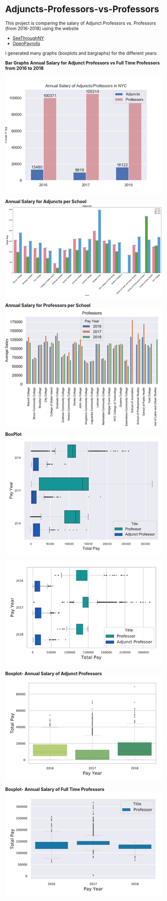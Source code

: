 # Adjuncts-Professors-vs-Professors

This project is comparing the salary of Adjunct Professors vs. Professors (from 2016-2018) using the website
<ul>
  <li><a href= "www.seethroughny.net/payrolls"> SeeThroughNY </a></li>
  <li><a href = "openpayrolls.com"> OpenPayrolls </a></li>
</ul>

I generated many graphs (boxplots and bargraphs) for the different years:

<b> Bar Graphs </b> 
**Annual Salary for Adjunct Professors vs Full Time Professors from 2016 to 2018**

![GitHub Logo](/Adjunct-Prof-Barplot_inmatplotlib.png)

**Annual Salary for Adjuncts per School**
![Next Logo](/Adjuncts-Barplot.png)

**Annual Salary for Professors per School**
![Nextnext Logo](/Professor-Barplot.png)

<b> BoxPlot </b>
![Boxplot1](boxplot-horiz-all.png)

![Boxplot2](boxplot-horizontal-all.png)


**Boxplot- Annual Salary of Adjunct Professors**
![Boxplot3](boxplot-by-year-adjuncts.png)

**Boxplot- Annual Salary of Full Time Professors**
![Boxplot4](boxplot-by-year-profs.png)
